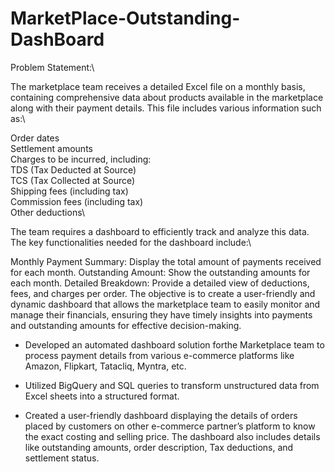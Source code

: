 # MarketPlace-Outstanding-DashBoard

Problem Statement:\

The marketplace team receives a detailed Excel file on a monthly basis, containing comprehensive data about products available in the marketplace along with their payment details. This file includes various information such as:\

Order dates\
Settlement amounts\
Charges to be incurred, including:\
   TDS (Tax Deducted at Source)\
   TCS (Tax Collected at Source)\
   Shipping fees (including tax)\
   Commission fees (including tax)\
   Other deductions\
   
The team requires a dashboard to efficiently track and analyze this data. The key functionalities needed for the dashboard include:\

Monthly Payment Summary: Display the total amount of payments received for each month.
Outstanding Amount: Show the outstanding amounts for each month.
Detailed Breakdown: Provide a detailed view of deductions, fees, and charges per order.
The objective is to create a user-friendly and dynamic dashboard that allows the marketplace team to easily monitor and manage their financials, ensuring they have timely insights into payments and outstanding amounts for effective decision-making.



* Developed an automated dashboard solution forthe Marketplace team to process payment details from various e-commerce platforms like Amazon, Flipkart, Tatacliq, Myntra, etc.
   
* Utilized BigQuery and SQL queries to transform unstructured data from Excel sheets into a structured format.
   
* Created a user-friendly dashboard displaying the details of orders placed by customers on other e-commerce partner’s platform to know the exact costing and selling price. 
   The dashboard also includes details like outstanding amounts, order description, Tax deductions, and settlement status.
